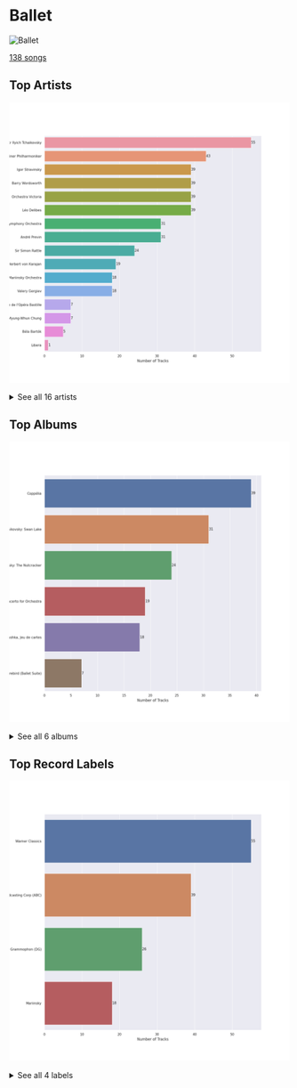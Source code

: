 # Ballet


<img src="https://mosaic.scdn.co/640/ab67616d0000b2733620c09ca7ca202e676b783bab67616d0000b2733dc87408b73e227ec72eeab3ab67616d0000b2739daaa54cc50b6359ff1dc7a3ab67616d0000b273f0eb5b09e87f24415266d723" alt="Ballet" width="100" />

[138 songs](ballet_tracks.md)

## Top Artists

![Bar chart of top 16 artists in Ballet](../images/playlists/ballet/artists.png)


<details>
<summary>See all 16 artists</summary>

|   Number of Tracks | Art                                                                                              | Artist                                                               | 🔗                                                           |
|-------------------:|:-------------------------------------------------------------------------------------------------|:---------------------------------------------------------------------|:------------------------------------------------------------|
|                 55 | <img src="https://i.scdn.co/image/9a7c31f43e22a95f6d3c57baf4f87a3a9d2b93e0" alt="" width="50" /> | [Pyotr Ilyich Tchaikovsky](../artists/pyotr_ilyich_tchaikovsky.md)   | [🔗](https://open.spotify.com/artist/3MKCzCnpzw3TjUYs2v7vDA) |
|                 43 | <img src="https://i.scdn.co/image/ab6761610000e5eb92e0a1e423bd8590dcd43bda" alt="" width="50" /> | [Berliner Philharmoniker](../artists/berliner_philharmoniker.md)     | [🔗](https://open.spotify.com/artist/6uRJnvQ3f8whVnmeoecv5Z) |
|                 39 | <img src="https://i.scdn.co/image/49da328b0629313b2c452bf35d8c50d013274f5b" alt="" width="50" /> | [Igor Stravinsky](../artists/igor_stravinsky.md)                     | [🔗](https://open.spotify.com/artist/7ie36YytMoKtPiL7tUvmoE) |
|                 39 | <img src="https://i.scdn.co/image/b5b05560a51b368cca8b3420e4e3536586720aa8" alt="" width="50" /> | [Barry Wordsworth](../artists/barry_wordsworth.md)                   | [🔗](https://open.spotify.com/artist/5sjJnaI3YhaO8KylpJk3gN) |
|                 39 | <img src="https://i.scdn.co/image/ab6761610000e5ebb72368972071bd5422a86268" alt="" width="50" /> | [Orchestra Victoria](../artists/orchestra_victoria.md)               | [🔗](https://open.spotify.com/artist/1bnC6eJzCumTgAB7tG1118) |
|                 39 | <img src="https://i.scdn.co/image/6cd939c6558cf43a7988fb453c005a01da1d95a0" alt="" width="50" /> | [Léo Delibes](../artists/l_o_delibes.md)                             | [🔗](https://open.spotify.com/artist/1M9AXZkNPdOd1IPEsQsXnT) |
|                 31 | <img src="https://i.scdn.co/image/ab6761610000e5ebf113c063e071771545263b9a" alt="" width="50" /> | [London Symphony Orchestra](../artists/london_symphony_orchestra.md) | [🔗](https://open.spotify.com/artist/5yxyJsFanEAuwSM5kOuZKc) |
|                 31 | <img src="https://i.scdn.co/image/8680bc690ee5747b08f6a9a7566f000cce6e220b" alt="" width="50" /> | [André Previn](../artists/andr__previn.md)                           | [🔗](https://open.spotify.com/artist/2tfWguHr2nj4e8KXLKciVq) |
|                 24 | <img src="https://i.scdn.co/image/3460fd826c1cc058c4c4134e6c695e00dcf89fa6" alt="" width="50" /> | [Sir Simon Rattle](../artists/sir_simon_rattle.md)                   | [🔗](https://open.spotify.com/artist/4GQwgdcDQwqtcHICjUNndp) |
|                 19 | <img src="https://i.scdn.co/image/ab6761610000e5ebf67fde1740e91a88445d5bdd" alt="" width="50" /> | [Herbert von Karajan](../artists/herbert_von_karajan.md)             | [🔗](https://open.spotify.com/artist/5zCaQxjl110XTrm4LQ1CxY) |
|                 18 | <img src="https://i.scdn.co/image/ab6761610000e5eb0065f11220ca4bb030bffb72" alt="" width="50" /> | [Mariinsky Orchestra](../artists/mariinsky_orchestra.md)             | [🔗](https://open.spotify.com/artist/2rRUfv2w535SEUV1YO5SP6) |
|                 18 | <img src="https://i.scdn.co/image/ab6761610000e5eb85c25fffeaf7a209268e9372" alt="" width="50" /> | [Valery Gergiev](../artists/valery_gergiev.md)                       | [🔗](https://open.spotify.com/artist/2LxnoYPOe0FCLC82R3xgO2) |
|                  7 | <img src="https://i.scdn.co/image/ab67616d0000b2733620c09ca7ca202e676b783b" alt="" width="50" /> | Orchestre de l'Opéra Bastille                                        | [🔗](https://open.spotify.com/artist/4w8yzPixoCNwxRpUZYpWpP) |
|                  7 | <img src="https://i.scdn.co/image/f4b67441af1209f35f44684e0e7e623da5550f4f" alt="" width="50" /> | Myung-Whun Chung                                                     | [🔗](https://open.spotify.com/artist/4hdiwtmc6OEFFxpSlwwmby) |
|                  5 | <img src="https://i.scdn.co/image/592ddf9d4d2154cd3256c6e69171d5371fca8f0c" alt="" width="50" /> | Béla Bartók                                                          | [🔗](https://open.spotify.com/artist/5zyNXVd952fWOjkdGHCvPd) |
|                  1 | <img src="https://i.scdn.co/image/ab6761610000e5eb68a5073a017fac8434535e8a" alt="" width="50" /> | Libera                                                               | [🔗](https://open.spotify.com/artist/235C4ktJ2aGIyqaBlXyg7e) |

</details>


## Top Albums

![Bar chart of top 6 albums in Ballet](../images/playlists/ballet/albums.png)


<details>
<summary>See all 6 albums</summary>

|   Number of Tracks | Art                                                                                              | Album                                                           | 🔗                                                          |
|-------------------:|:-------------------------------------------------------------------------------------------------|:----------------------------------------------------------------|:-----------------------------------------------------------|
|                 39 | <img src="https://i.scdn.co/image/ab67616d0000b273471dedcd7b83cd630cf87a72" alt="" width="50" /> | Coppélia                                                        | [🔗](https://open.spotify.com/album/7jKT8NC2XfAs9RFKsrGz2p) |
|                 31 | <img src="https://i.scdn.co/image/ab67616d0000b2731d9c6602aa95abd8c5b146da" alt="" width="50" /> | Tchaikovsky: Swan Lake                                          | [🔗](https://open.spotify.com/album/7dVA06E7AP7P7VzPyNxQVO) |
|                 24 | <img src="https://i.scdn.co/image/ab67616d0000b273f1972145094112a1268035f1" alt="" width="50" /> | Tchaikovsky: The Nutcracker                                     | [🔗](https://open.spotify.com/album/54Awn36ryf55PkZyOR4iwQ) |
|                 19 | <img src="https://i.scdn.co/image/ab67616d0000b273f0eb5b09e87f24415266d723" alt="" width="50" /> | Stravinsky: The Rite of Spring / Bartók: Concerto for Orchestra | [🔗](https://open.spotify.com/album/317b74rpNBO2uhaJFyMaxJ) |
|                 18 | <img src="https://i.scdn.co/image/ab67616d0000b2736d425516ed4317947a4f48af" alt="" width="50" /> | Stravinsky: Petrushka, Jeu de cartes                            | [🔗](https://open.spotify.com/album/19fQbFNjlfXgBAFqftKzWA) |
|                  7 | <img src="https://i.scdn.co/image/ab67616d0000b2733620c09ca7ca202e676b783b" alt="" width="50" /> | Stravinsky: The Firebird (Ballet Suite)                         | [🔗](https://open.spotify.com/album/2q1xMRl4AcA7rI8GfGnmvD) |

</details>


## Top Record Labels

![Bar chart of top 4 record labels in Ballet](../images/playlists/ballet/labels.png)


<details>
<summary>See all 4 labels</summary>

|   Number of Tracks | Label                                                                                 |
|-------------------:|:--------------------------------------------------------------------------------------|
|                 55 | [Warner Classics](../labels/warner_classics.md)                                       |
|                 39 | [Australian Broadcasting Corp (ABC)](../labels/australian_broadcasting_corp__abc_.md) |
|                 26 | [Deutsche Grammophon (DG)](../labels/deutsche_grammophon__dg_.md)                     |
|                 18 | [Mariinsky](../labels/mariinsky.md)                                                   |

</details>

